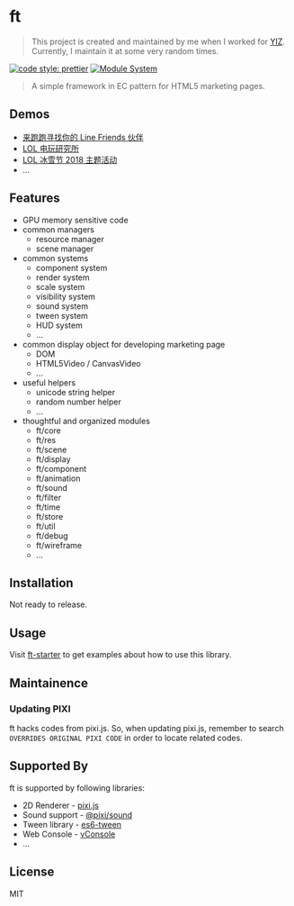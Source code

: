 # ft

> This project is created and maintained by me when I worked for [YIZ](https://yiz.design/).
> Currently, I maintain it at some very random times.

[![code style: prettier](https://img.shields.io/badge/code_style-prettier-ff69b4.svg)](https://github.com/prettier/prettier)
[![Module System](https://img.shields.io/badge/module%20system-ES%20Module-brightgreen.svg)](#)

> A simple framework in EC pattern for HTML5 marketing pages.

## Demos

- [来跑跑寻找你的 Line Friends 伙伴](https://c4710n.github.io/static/qq-popcart-linefriends/index_master.html)
- [LOL 电玩研究所](https://c4710n.github.io/static/qq-lol-arcade/index.html)
- [LOL 冰雪节 2018 主题活动](https://c4710n.github.io/static/qq-lol-snowing-festival-2018/index.html)
- ...

## Features

- GPU memory sensitive code
- common managers
  - resource manager
  - scene manager
- common systems
  - component system
  - render system
  - scale system
  - visibility system
  - sound system
  - tween system
  - HUD system
  - ...
- common display object for developing marketing page
  - DOM
  - HTML5Video / CanvasVideo
  - ...
- useful helpers
  - unicode string helper
  - random number helper
  - ...
- thoughtful and organized modules
  - ft/core
  - ft/res
  - ft/scene
  - ft/display
  - ft/component
  - ft/animation
  - ft/sound
  - ft/filter
  - ft/time
  - ft/store
  - ft/util
  - ft/debug
  - ft/wireframe
  - ...

## Installation

Not ready to release.

## Usage

Visit [ft-starter](https://github.com/c4710n/ft-starter) to get examples about how to use this library.

## Maintainence

### Updating PIXI

ft hacks codes from pixi.js. So, when updating pixi.js, remember to search `OVERRIDES ORIGINAL PIXI CODE` in order to locate related codes.

## Supported By

ft is supported by following libraries:

- 2D Renderer - [pixi.js](https://github.com/pixijs/pixi.js)
- Sound support - [@pixi/sound](https://github.com/pixijs/sound)
- Tween library - [es6-tween](https://github.com/tweenjs/es6-tween)
- Web Console - [vConsole](https://github.com/Tencent/vConsole)
- ...

## License

MIT
